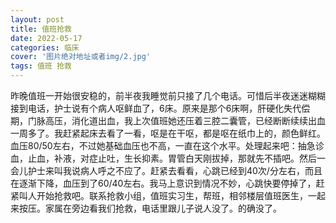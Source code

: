 ```yaml
---
layout: post
title: 值班抢救
date: 2022-05-17
categories: 临床 
cover: '图片绝对地址或者img/2.jpg'
tags: 值班 抢救
---
```


昨晚值班一开始很安稳的，前半夜我睡觉前只接了几个电话。可惜后半夜迷迷糊糊接到电话，护士说有个病人呕鲜血了，6床。原来是那个6床啊，肝硬化失代偿期，门脉高压，消化道出血，我上次值班她还压着三腔二囊管，已经断断续续出血一周多了。我赶紧起床去看了一看，呕是在干呕，都是呕在纸巾上的，颜色鲜红。血压80/50左右，不过她基础血压也不高，一直在这个水平。处理起来吧：抽急诊血，止血，补液，对症止吐，生长抑素。胃管白天刚拔掉，那就先不插吧。然后一会儿护士来叫我说病人呼之不应了。赶紧去看看，心跳已经到40次/分左右，而且在逐渐下降，血压到了60/40左右。我马上意识到情况不妙，心跳快要停掉了，赶紧叫人开始抢救吧。联系抢救小组，值班实习生，帮班，相邻楼层值班医生，一起来按压。家属在旁边看我们抢救，电话里跟儿子说人没了。的确没了。
